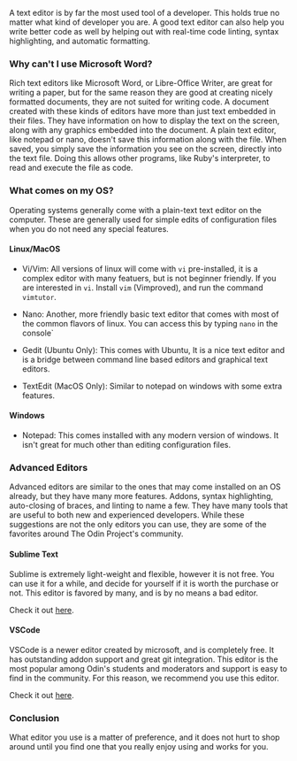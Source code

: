 A text editor is by far the most used tool of a developer. This holds true no matter what kind of developer you are. A good text editor can also help you write better code as well by helping out with real-time code linting, syntax highlighting, and automatic formatting.

### Why can't I use Microsoft Word?

Rich text editors like Microsoft Word, or Libre-Office Writer, are great for writing a paper, but for the same reason they are good at creating nicely formatted documents, they are not suited for writing code. A document created with these kinds of editors have more than just text embedded in their files. They have information on how to display the text on the screen, along with any graphics embedded into the document. A plain text editor, like notepad or nano, doesn't save this information along with the file. When saved, you simply save the information you see on the screen, directly into the text file. Doing this allows other programs, like Ruby's interpreter, to read and execute the file as code.

### What comes on my OS?

Operating systems generally come with a plain-text text editor on the computer. These are generally used for simple edits of configuration files when you do not need any special features.

#### Linux/MacOS

* Vi/Vim: All versions of linux will come with `vi` pre-installed, it is a complex editor with many featuers, but is not beginner friendly. If you are interested in `vi`. Install `vim` (Vimproved), and run the command `vimtutor`.

* Nano: Another, more friendly basic text editor that comes with most of the common flavors of linux. You can access this by typing `nano` in the console`

* Gedit (Ubuntu Only): This comes with Ubuntu, It is a nice text editor and is a bridge between command line based editors and graphical text editors. 

* TextEdit (MacOS Only): Similar to notepad on windows with some extra features. 

#### Windows

* Notepad: This comes installed with any modern version of windows. It isn't great for much other than editing configuration files.

### Advanced Editors

Advanced editors are similar to the ones that may come installed on an OS already, but they have many more features. Addons, syntax highlighting, auto-closing of braces, and linting to name a few. They have many tools that are useful to both new and experienced developers. While these suggestions are not the only editors you can use, they are some of the favorites around The Odin Project's community.

#### Sublime Text

Sublime is extremely light-weight and flexible, however it is not free. You can use it for a while, and decide for yourself if it is worth the purchase or not. This editor is favored by many, and is by no means a bad editor.

Check it out [here](https://www.sublimetext.com/).

#### VSCode

VSCode is a newer editor created by microsoft, and is completely free. It has outstanding addon support and great git integration. This editor is the most popular among Odin's students and moderators and support is easy to find in the community. For this reason, we recommend you use this editor.

Check it out [here](https://code.visualstudio.com/).

### Conclusion

What editor you use is a matter of preference, and it does not hurt to shop around until you find one that you really enjoy using and works for you.